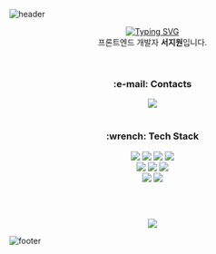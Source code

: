 ![header](https://capsule-render.vercel.app/api?type=waving&color=FFDA33&height=300&section=header&text=Welcome&desc=jiwon's%20GitHub%20Profile&descAlignY=62&fontSize=65&fontColor=ffffff&animation=scaleIn)

<div align='center'>
  <p>
    <a href="https://git.io/typing-svg"><img src="https://readme-typing-svg.demolab.com?font=Fira+Code&duration=2000&pause=1000&color=000000&center=true&vCenter=true&width=100&lines=%EC%95%88%EB%85%95%ED%95%98%EC%84%B8%EC%9A%94!" alt="Typing SVG" /></a>
    <br/>
    프론트엔드 개발자 <b>서지원</b>입니다.
  </p>
  <br/>
  
  <h3>:e-mail: Contacts</h3>
  <img src="https://img.shields.io/badge/sschong48@naver.com-03C75A?style=for-the-badge&logo=Naver&logoColor=white"> 
  <br/><br/>
  
  <h3>:wrench: Tech Stack</h3>
  <img src="https://img.shields.io/badge/HTML5-E34F26?style=for-the-badge&logo=HTML5&logoColor=white"> <img src="https://img.shields.io/badge/CSS3-1572B6?style=for-the-badge&logo=CSS3&logoColor=white"> <img src="https://img.shields.io/badge/JavaScript-F7DF1E?style=for-the-badge&logo=JavaScript&logoColor=white"> <img src="https://img.shields.io/badge/React-61DAFB?style=for-the-badge&logo=React&logoColor=white"> 
  <br/> <img src="https://img.shields.io/badge/Bootstrap-7952B3?style=for-the-badge&logo=Bootstrap&logoColor=white"> <img src="https://img.shields.io/badge/MUI-007FFF?style=for-the-badge&logo=MUI&logoColor=white"> <img src="https://img.shields.io/badge/styled-components-DB7093?style=for-the-badge&logo=styled-components&logoColor=white">
  <br/>
  <img src="https://img.shields.io/badge/Node.js-339933?style=for-the-badge&logo=Node.js&logoColor=white"> 
  <img src="https://img.shields.io/badge/MySQL-4479A1?style=for-the-badge&logo=MySQL&logoColor=white"> 
  
  <br/><br/>
  
  <img src="https://github-readme-stats.vercel.app/api?username=seo-jiwon&show_icons=true&theme=flag-india">
  
</div>

![footer](https://capsule-render.vercel.app/api?type=waving&color=FFDA33&height=150&section=footer)
